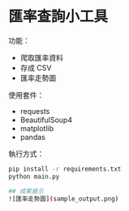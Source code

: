 # 匯率查詢小工具
功能：
- 爬取匯率資料
- 存成 CSV
- 匯率走勢圖

使用套件：
- requests
- BeautifulSoup4
- matplotlib
- pandas

執行方式：
```bash
pip install -r requirements.txt
python main.py

## 成果展示
![匯率走勢圖](sample_output.png)